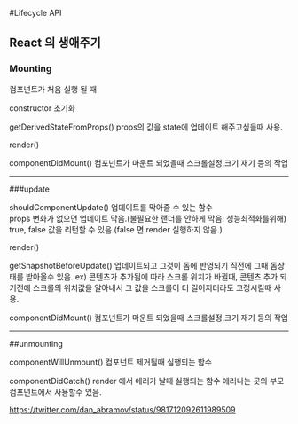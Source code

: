 #Lifecycle API 


## React 의 생애주기  


### Mounting
컴포넌트가 처음 실행 될 때

constructor 
초기화

getDerivedStateFromProps()
props의 값을 state에 업데이트 해주고싶을때 사용.

render()

componentDidMount()
컴포넌트가 마운트 되었을때 
스크롤설정,크기 재기 등의 작업

---------------------------


###update

shouldComponentUpdate()
업데이트를 막아줄 수 있는 함수  
props 변화가 없으면 업데이트 막음.(불필요한 랜더를 안하게 막음: 성능최적화를위해) true, false 값을 리턴할 수 있음.(false 면 render 실행하지 않음.)

render()

getSnapshotBeforeUpdate()
업데이트되고 그것이 돔에 반영되기 직전에 그때 돔상태를 받아올수 있음.
ex) 콘텐츠가 추가됨에 따라 스크롤 위치가 바뀔때, 콘텐츠 추가 되기전에 스크롤의 위치값을 알아내서 그 값을 스크롤이 더 길어지더라도 고정시킬때 사용.

componentDidMount()
컴포넌트가 마운트 되었을때 
스크롤설정,크기 재기 등의 작업

---------------------------

##unmounting

componentWillUnmount()
컴포넌트 제거될때 실행되는 함수


componentDidCatch()
render 에서 에러가 날때 실행되는 함수
에러나는 곳의 부모컴포넌트에서 사용할수 있음.


https://twitter.com/dan_abramov/status/981712092611989509